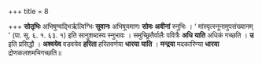+++
title = 8

+++
**सोतृभिः** अभिषुण्वद्भिर्ऋत्विग्भिः **सुवानः** अभिषूयमाणः **सोमः** **अवीनां** स्नुभिः । ‘ मांस्पृत्स्नूनामुपसंख्यानम् ' (पा. सू. ६. १. ६३. १) इति सानुशब्दस्य स्नुभावः । समुच्छ्रितैर्वालैः पवित्रैः **अधि** **याति** अधिकं गच्छति । **उ** इति प्रसिद्धौ । **अश्वयेव** वडवयेव **हरिता** हरितवर्णया **धारया** **याति** । **मन्द्रया** मदकारिण्या **धारया** द्रोणकलशमभिगच्छति॥